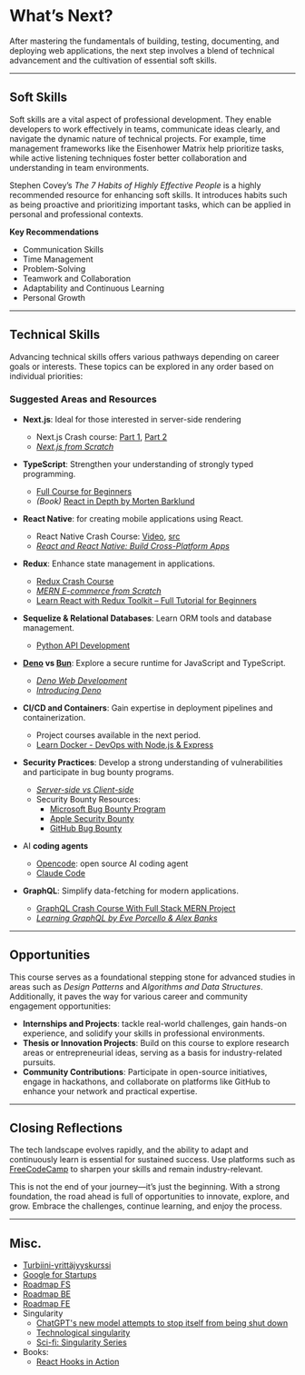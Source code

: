 # What’s Next?

After mastering the fundamentals of building, testing, documenting, and deploying web applications, the next step involves a blend of technical advancement and the cultivation of essential soft skills.

---

## Soft Skills

Soft skills are a vital aspect of professional development. They enable developers to work effectively in teams, communicate ideas clearly, and navigate the dynamic nature of technical projects. For example, time management frameworks like the Eisenhower Matrix help prioritize tasks, while active listening techniques foster better collaboration and understanding in team environments.

Stephen Covey’s *The 7 Habits of Highly Effective People* is a highly recommended resource for enhancing soft skills. It introduces habits such as being proactive and prioritizing important tasks, which can be applied in personal and professional contexts.

**Key Recommendations**

- Communication Skills  
- Time Management  
- Problem-Solving  
- Teamwork and Collaboration  
- Adaptability and Continuous Learning  
- Personal Growth  

---

## Technical Skills

Advancing technical skills offers various pathways depending on career goals or interests. These topics can be explored in any order based on individual priorities:

### **Suggested Areas and Resources**

- **Next.js**: Ideal for those interested in server-side rendering
  - Next.js Crash course: [Part 1](https://www.youtube.com/watch?v=mTz0GXj8NN0), [Part 2](https://www.youtube.com/watch?v=Y6KDk5iyrYE)
  - *[Next.js from Scratch](https://metropolia.finna.fi/Record/nelli15.5720000000288983)*  

- **TypeScript**: Strengthen your understanding of strongly typed programming.  
  - [Full Course for Beginners](https://www.youtube.com/watch?v=gieEQFIfgYc)
  - *(Book)* [React in Depth by Morten Barklund](https://metropolia.finna.fi/Record/nelli15.34605586500041) 

- **React Native**: for creating mobile applications using React. 
  - React Native Crash Course: [Video](https://www.youtube.com/watch?v=bCpFbERgj7s), [src](https://github.com/bradtraversy/notes-app )
  - *[React and React Native: Build Cross-Platform Apps](https://metropolia.finna.fi/Record/nelli15.31714776600041)*  

- **Redux**: Enhance state management in applications.  
  - [Redux Crash Course](https://www.youtube.com/watch?v=mNIcu00bciM)
  - *[MERN E-commerce from Scratch](https://metropolia.finna.fi/Record/nelli15.4100000011702223)*  
  - [Learn React with Redux Toolkit – Full Tutorial for Beginners](https://www.youtube.com/watch?v=2-crBg6wpp0)

- **Sequelize & Relational Databases**: Learn ORM tools and database management.  
  - [Python API Development](https://www.youtube.com/watch?v=ToXOb-lpipM&list=PL8VzFQ8k4U1IiGUWdBI7s9Y7dm-4tgCXJ)  

- **[Deno](https://deno.com/) vs [Bun](https://bun.sh/)**: Explore a secure runtime for JavaScript and TypeScript.  
  - *[Deno Web Development](https://metropolia.finna.fi/Record/nelli15.4100000011868369)*  
  - *[Introducing Deno](https://metropolia.finna.fi/Record/nelli15.4100000011457827)*  

- **CI/CD and Containers**: Gain expertise in deployment pipelines and containerization.  
  - Project courses available in the next period.  
  - [Learn Docker - DevOps with Node.js & Express](https://www.youtube.com/watch?v=9zUHg7xjIqQ)  

- **Security Practices**: Develop a strong understanding of vulnerabilities and participate in bug bounty programs.  
  - *[Server-side vs Client-side](https://portswigger.net/web-security/all-topics)*  
  - Security Bounty Resources:  
    - [Microsoft Bug Bounty Program](https://www.microsoft.com/en-us/msrc/bounty)  
    - [Apple Security Bounty](https://security.apple.com/bounty/)  
    - [GitHub Bug Bounty](https://bounty.github.com/)  
 
- AI **coding agents**
  - [Opencode](https://opencode.ai/): open source AI coding agent
  - [Claude Code](https://claudecode.io/)

- **GraphQL**: Simplify data-fetching for modern applications.  
  - [GraphQL Crash Course With Full Stack MERN Project](https://www.youtube.com/watch?v=BcLNfwF04Kw)  
  - *[Learning GraphQL by Eve Porcello & Alex Banks](https://metropolia.finna.fi/Record/nelli15.4100000005878457)*  

<!-- 
- [Fullstack from Scratch – Beginner’s Tutorial](https://www.youtube.com/watch?v=LzMnsfqjzkA): A 50‑hour course that takes you from the basics to building full‑stack applications. It covers `React`, `SQL`, `TypeScript`, `Next.js`, and other web development concepts.
-->

<!-- 
- [AI Course for Developers – Build AI-Powered Apps with React](https://www.youtube.com/watch?v=PtETUYa3i2Q)  
-->

---

## **Opportunities**

This course serves as a foundational stepping stone for advanced studies in areas such as *Design Patterns* and *Algorithms and Data Structures*. Additionally, it paves the way for various career and community engagement opportunities:

- **Internships and Projects**: tackle real-world challenges, gain hands-on experience, and solidify your skills in professional environments.  
- **Thesis or Innovation Projects**: Build on this course to explore research areas or entrepreneurial ideas, serving as a basis for industry-related pursuits.  
- **Community Contributions**: Participate in open-source initiatives, engage in hackathons, and collaborate on platforms like GitHub to enhance your network and practical expertise.

---

## **Closing Reflections**

The tech landscape evolves rapidly, and the ability to adapt and continuously learn is essential for sustained success. Use platforms such as [FreeCodeCamp](https://www.freecodecamp.org) to sharpen your skills and remain industry-relevant.

This is not the end of your journey—it’s just the beginning. With a strong foundation, the road ahead is full of opportunities to innovate, explore, and grow. Embrace the challenges, continue learning, and enjoy the process.
  
<!-- [Frontend Mentor](https://www.frontendmentor.io) -->

---
## Misc.

- [Turbiini-yrittäjyyskurssi](https://oma.metropolia.fi/delegate/object-redirect/workspace_announcement?announcementId=334702&workspace.id=98631725)
- [Google for Startups](https://startup.google.com/) 
- [Roadmap FS](https://roadmap.sh/full-stack)
- [Roadmap BE](https://roadmap.sh/backend)
- [Roadmap FE](https://roadmap.sh/frontend)
- Singularity
  - [ChatGPT's new model attempts to stop itself from being shut down](https://www.deccanherald.com/technology/chatgpts-new-model-attempts-to-stop-itself-from-being-shut-down-later-lies-about-it-3307775)
  - [Technological singularity](https://en.wikipedia.org/wiki/Technological_singularity)
  - [Sci-fi: Singularity Series](https://www.amazon.com/dp/B074CGJTKM?binding=kindle_edition&ref=dbs_dp_rwt_sb_pc_tukn)
- Books:
  - [React Hooks in Action](https://metropolia.finna.fi/Record/nelli15.5590000000463786)

<!-- - Express generator(s)
  - [express-api-starter](https://github.com/w3cj/create-express-api) 
  - [Express API Starter](https://github.com/w3cj/express-api-starter)
  - [Express API Starter with Typescript](https://github.com/w3cj/express-api-starter-ts)
  - [api-design-node-v3](https://github.com/FrontendMasters/api-design-node-v3) 
- [Project IDX](https://developers.google.com/idx)
- [React Developer](https://roadmap.sh/react) 


---

## **Emerging Technologies**
- **AI Integration**: Understand the legal and ethical dimensions of AI through resources like Andrew Ng’s [AI lectures](https://www.youtube.com/watch?v=5p248yoa3oE).
- Emerging trends offer new opportunities for innovation and growth:
  - **Sustainability**: Learn about green software practices to reduce the environmental impact of technology. 
-->

<!--    -->